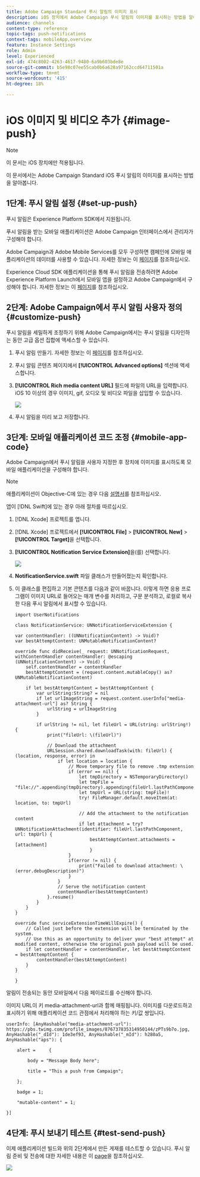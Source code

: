 ```yaml
---
title: Adobe Campaign Standard 푸시 알림의 이미지 표시
description: iOS 장치에서 Adobe Campaign 푸시 알림의 이미지를 표시하는 방법을 알아봅니다.
audience: channels
content-type: reference
topic-tags: push-notifications
context-tags: mobileApp,overview
feature: Instance Settings
role: Admin
level: Experienced
exl-id: 474c8002-4263-4617-9480-6a9b603bde8e
source-git-commit: b5e98c07ee55cab0b6a628a97162ccd64711501a
workflow-type: tm+mt
source-wordcount: '415'
ht-degree: 18%

---
```


# iOS 이미지 및 비디오 추가 {#image-push}

>[!NOTE]
>
>이 문서는 iOS 장치에만 적용됩니다.

이 문서에서는 Adobe Campaign Standard iOS 푸시 알림의 이미지를 표시하는 방법을 알아봅니다.

## 1단계: 푸시 알림 설정 {#set-up-push}

푸시 알림은 Experience Platform SDK에서 지원됩니다.

푸시 알림을 받는 모바일 애플리케이션은 Adobe Campaign 인터페이스에서 관리자가 구성해야 합니다.

Adobe Campaign과 Adobe Mobile Services를 모두 구성하면 캠페인에 모바일 애플리케이션의 데이터를 사용할 수 있습니다. 자세한 정보는 이 [페이지](../../administration/using/configuring-a-mobile-application.md)를 참조하십시오.

Experience Cloud SDK 애플리케이션을 통해 푸시 알림을 전송하려면 Adobe Experience Platform Launch에서 모바일 앱을 설정하고 Adobe Campaign에서 구성해야 합니다. 자세한 정보는 이 [페이지](../../administration/using/configuring-a-mobile-application.md#channel-specific-config)를 참조하십시오.

## 2단계: Adobe Campaign에서 푸시 알림 사용자 정의 {#customize-push}

푸시 알림을 세밀하게 조정하기 위해 Adobe Campaign에서는 푸시 알림을 디자인하는 동안 고급 옵션 집합에 액세스할 수 있습니다.

1. 푸시 알림 만들기. 자세한 정보는 이 [페이지](../../channels/using/preparing-and-sending-a-push-notification.md)를 참조하십시오.

1. 푸시 알림 콘텐츠 페이지에서 **[!UICONTROL Advanced options]** 섹션에 액세스합니다.

1. **[!UICONTROL Rich media content URL]** 필드에 파일의 URL을 입력합니다.
iOS 10 이상의 경우 이미지, gif, 오디오 및 비디오 파일을 삽입할 수 있습니다.

   ![](assets/push_notif_advanced_6.png)

1. 푸시 알림을 미리 보고 저장합니다.

## 3단계: 모바일 애플리케이션 코드 조정 {#mobile-app-code}

Adobe Campaign에서 푸시 알림을 사용자 지정한 후 장치에 이미지를 표시하도록 모바일 애플리케이션을 구성해야 합니다.

>[!NOTE]
>
>애플리케이션이 Objective-C에 있는 경우 다음 [설명서](https://experienceleague.adobe.com/docs/mobile-services/ios/messaging-ios/push-messaging/c-set-up-rich-push-notif-ios.html)를 참조하십시오.

앱이 [!DNL Swift]에 있는 경우 아래 절차를 따르십시오.

1. [!DNL Xcode] 프로젝트를 엽니다.

1. [!DNL Xcode] 프로젝트에서 **[!UICONTROL File]** > **[!UICONTROL New]** > **[!UICONTROL Target]**&#x200B;을 선택합니다.

1. **[!UICONTROL Notification Service Extension]**&#x200B;을(를) 선택합니다.

   ![](assets/push_notif_advanced_12.png)

1. **NotificationService.swift** 파일 클래스가 만들어졌는지 확인합니다.

1. 이 클래스를 편집하고 기본 콘텐츠를 다음과 같이 바꿉니다.
이렇게 하면 응용 프로그램이 이미지 URL로 들어오는 매개 변수를 처리하고, 구문 분석하고, 로컬로 복사한 다음 푸시 알림에서 표시할 수 있습니다.

   ```
   import UserNotifications
   
   class NotificationService: UNNotificationServiceExtension {
   
   var contentHandler: ((UNNotificationContent) -> Void)?
   var bestAttemptContent: UNMutableNotificationContent?
   
   override func didReceive(_ request: UNNotificationRequest, withContentHandler contentHandler: @escaping (UNNotificationContent) -> Void) {
       self.contentHandler = contentHandler
       bestAttemptContent = (request.content.mutableCopy() as? UNMutableNotificationContent)
   
       if let bestAttemptContent = bestAttemptContent {
           var urlString:String? = nil
           if let urlImageString = request.content.userInfo["media-attachment-url"] as? String {
               urlString = urlImageString
           }
   
           if urlString != nil, let fileUrl = URL(string: urlString!) {
               print("fileUrl: \(fileUrl)")
   
               // Download the attachment
               URLSession.shared.downloadTask(with: fileUrl) { (location, response, error) in
                   if let location = location {
                       // Move temporary file to remove .tmp extension
                       if (error == nil) {
                           let tmpDirectory = NSTemporaryDirectory()
                           let tmpFile = "file://".appending(tmpDirectory).appending(fileUrl.lastPathComponent)
                           let tmpUrl = URL(string: tmpFile)!
                           try! FileManager.default.moveItem(at: location, to: tmpUrl)
   
                           // Add the attachment to the notification content
                           if let attachment = try? UNNotificationAttachment(identifier: fileUrl.lastPathComponent, url: tmpUrl) {
                               bestAttemptContent.attachments = [attachment]
                               }
                       }
                       if(error != nil) {
                           print("Failed to download attachment: \(error.debugDescription)")
                       }
                   }
                   // Serve the notification content
                   contentHandler(bestAttemptContent)
               }.resume()
           }
       }
   }
   
   override func serviceExtensionTimeWillExpire() {
       // Called just before the extension will be terminated by the system.
       // Use this as an opportunity to deliver your "best attempt" at modified content, otherwise the original push payload will be used.
       if let contentHandler = contentHandler, let bestAttemptContent = bestAttemptContent {
           contentHandler(bestAttemptContent)
       }
   }
   
   }
   ```

알림이 전송되는 동안 모바일에서 다음 페이로드를 수신해야 합니다.

이미지 URL이 키 media-attachment-url과 함께 매핑됩니다. 이미지를 다운로드하고 표시하기 위해 애플리케이션 코드 관점에서 처리해야 하는 키/값 쌍입니다.

```
userInfo: [AnyHashable("media-attachment-url"): https://pbs.twimg.com/profile_images/876737835314950144/zPTs9b7o.jpg, AnyHashable("_dId"): 1de3ef93, AnyHashable("_mId"): h280a5, AnyHashable("aps"): {
 
    alert =     {
 
        body = "Message Body here";
 
        title = "This a push from Campaign";
 
    };
 
    badge = 1;
 
    "mutable-content" = 1;
 
}]
```

## 4단계: 푸시 보내기 테스트 {#test-send-push}

이제 애플리케이션 빌드와 위의 2단계에서 만든 게재를 테스트할 수 있습니다. 푸시 알림 준비 및 전송에 대한 자세한 내용은 이 [page](../../channels/using/preparing-and-sending-a-push-notification.md)을 참조하십시오.

![](assets/push_notif_advanced_34.png)
